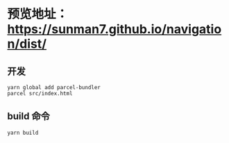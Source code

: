 # 预览地址：https://sunman7.github.io/navigation/dist/

## 开发
```
yarn global add parcel-bundler
parcel src/index.html
```

## build 命令
```
yarn build
```